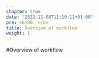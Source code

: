 ```yaml
---
chapter: true
date: "2022-11-08T11:19:11+01:00"
pre: <b>00. </b>
title: Overview of workflow
weight: 1
---
```


#Overview of workflow
